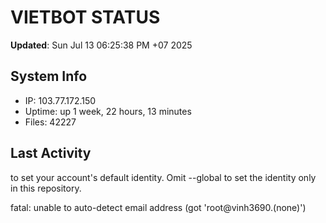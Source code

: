 # VIETBOT STATUS
**Updated**: Sun Jul 13 06:25:38 PM +07 2025

## System Info
- IP: 103.77.172.150
- Uptime: up 1 week, 22 hours, 13 minutes
- Files: 42227

## Last Activity

to set your account's default identity.
Omit --global to set the identity only in this repository.

fatal: unable to auto-detect email address (got 'root@vinh3690.(none)')

